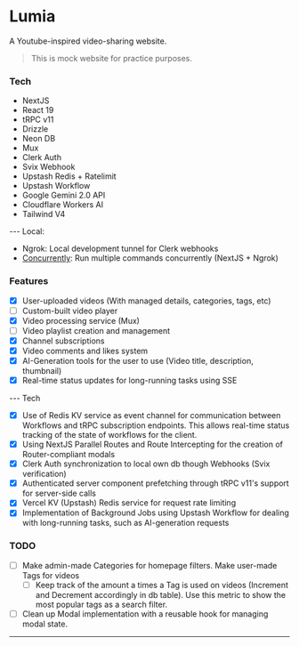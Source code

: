 # Lumia

A Youtube-inspired video-sharing website.

> This is mock website for practice purposes.

### Tech

- NextJS
- React 19
- tRPC v11
- Drizzle
- Neon DB
- Mux
- Clerk Auth
- Svix Webhook
- Upstash Redis + Ratelimit
- Upstash Workflow
- Google Gemini 2.0 API
- Cloudflare Workers AI
- Tailwind V4

--- Local:

- Ngrok: Local development tunnel for Clerk webhooks
- [Concurrently](https://github.com/open-cli-tools/concurrently): Run multiple commands concurrently (NextJS + Ngrok)

### Features

- [x] User-uploaded videos (With managed details, categories, tags, etc)
- [ ] Custom-built video player
- [x] Video processing service (Mux)
- [ ] Video playlist creation and management
- [x] Channel subscriptions
- [x] Video comments and likes system
- [x] AI-Generation tools for the user to use (Video title, description, thumbnail)
- [x] Real-time status updates for long-running tasks using SSE

--- Tech

- [x] Use of Redis KV service as event channel for communication between Workflows and tRPC subscription endpoints. This allows real-time status tracking of the state of workflows for the client.
- [x] Using NextJS Parallel Routes and Route Intercepting for the creation of Router-compliant modals
- [x] Clerk Auth synchronization to local own db though Webhooks (Svix verification)
- [x] Authenticated server component prefetching through tRPC v11's support for server-side calls
- [x] Vercel KV (Upstash) Redis service for request rate limiting
- [x] Implementation of Background Jobs using Upstash Workflow for dealing with long-running tasks, such as AI-generation requests

### TODO

- [ ] Make admin-made Categories for homepage filters. Make user-made Tags for videos
    - [ ] Keep track of the amount a times a Tag is used on videos (Increment and Decrement accordingly in db table). Use this metric to show the most popular tags as a search filter.
- [ ] Clean up Modal implementation with a reusable hook for managing modal state.

---

